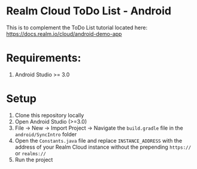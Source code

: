 # Realm Cloud ToDo List - Android

This is to complement the ToDo List tutorial located here:
https://docs.realm.io/cloud/android-demo-app

# Requirements:

1. Android Studio >= 3.0

# Setup

1. Clone this repository locally
2. Open Android Studio (>=3.0)
3. File -> New -> Import Project -> Navigate the `build.gradle` file in the `android/SyncIntro` folder
4. Open the `Constants.java` file and replace `INSTANCE_ADDRESS` with the address of your Realm Cloud instance without
 the prepending `https://` or `realms://`
5. Run the project
